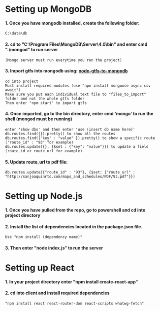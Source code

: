 
# Setting up MongoDB
  #### 1. Once you have mongodb installed, create the following folder:
    C:\data\db
  #### 2. cd to "C:\Program Files\MongoDB\Server\4.0\bin" and enter cmd ".\mongod" to run server
    (Mongo server must run everytime you run the project)
  #### 3. Import gtfs into mongodb using: [node-gtfs-to-mongodb](https://github.com/Flowlance/node-gtfs-to-mongodb)
    cd into project
    Must install required modules (use "npm install mongoose async csv await")
    Make sure you put each individual text file to "files_to_import" folder and not the whole gtfs folder
    Then enter "npm start" to import gtfs 
  #### 4. Once imported, go to the bin directory, enter cmd 'mongo' to run the shell (mongod must be running)
    enter 'show dbs' and then enter 'use (insert db name here)'
    db.routes.find({}).pretty() to show all the routes
    db.routes.find({"key" : "value" }).pretty() to show a specific route ("route_id" : "93" for example)
    db.routes.update({}, {$set : {"key": "value"}}) to update a field (route_id or route_url for example)
  #### 5. Update route_url to pdf file:
    db.routes.update({"route_id" : "93"}, {$set: {"route_url" : "http://sanjoaquinrtd.com/maps_and_schedules/PDF/93.pdf"}})
    
# Setting up Node.js
  #### 1. Once you have pulled from the repo, go to powershell and cd into project directory
  #### 2. Install the list of dependencies located in the package.json file. 
    Use "npm install (dependency name)"
  #### 3. Then enter "node index.js" to run the server

# Setting up React
  #### 1. In your project directory enter "npm install create-react-app"
  #### 2. cd into client and install required dependencies 
    "npm install react react-router-dom react-scripts whatwg-fetch"
